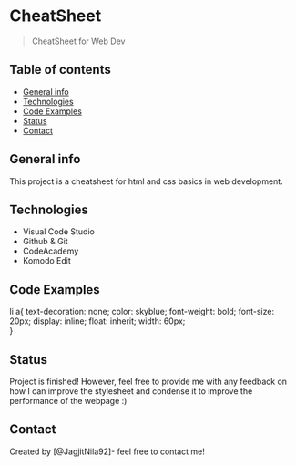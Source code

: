 # CheatSheet
> CheatSheet for Web Dev

## Table of contents
* [General info](#general-info)
* [Technologies](#technologies)
* [Code Examples](#code-examples)
* [Status](#status)
* [Contact](#contact)

## General info
This project is a cheatsheet for html and css basics in web development. 

## Technologies
* Visual Code Studio 
* Github & Git
* CodeAcademy 
* Komodo Edit

## Code Examples
li a{
	text-decoration: none;
	color: skyblue;
	font-weight: bold;
	font-size: 20px;
	display: inline;
	float: inherit;
	width: 60px;	
}

## Status
Project is finished! 
However, feel free to provide me with any feedback on how I can improve the stylesheet and condense it to improve the performance of the webpage :) 

## Contact
Created by [@JagjitNila92]- feel free to contact me!

